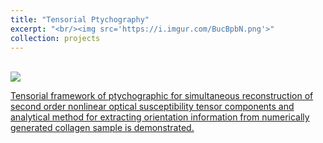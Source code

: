 ```yaml
---
title: "Tensorial Ptychography"
excerpt: "<br/><img src='https://i.imgur.com/BucBpbN.png'>"
collection: projects
---
```


<br/><img src='https://i.imgur.com/BucBpbN.png'>

[Tensorial framework of ptychographic for simultaneous reconstruction of second order nonlinear optical susceptibility tensor components and analytical method for extracting orientation information from numerically generated collagen sample is demonstrated.](https://doi.org/10.1364/COSI.2022.CTh3C.5)
